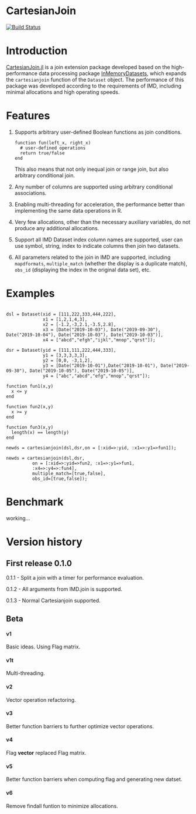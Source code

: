 # CartesianJoin

[![Build Status](https://github.com/dyeeee/CartesianJoin.jl/actions/workflows/CI.yml/badge.svg?branch=main)](https://github.com/dyeeee/CartesianJoin.jl/actions/workflows/CI.yml?query=branch%3Amain)


# Introduction

[CartesianJoin.jl]() is a join extension package developed based on the high-performance data processing package [InMemoryDatasets](https://github.com/sl-solution/InMemoryDatasets.jl), which expands the `cartesianjoin` function of the `Dataset` object. The performance of this package was developed according to the requirements of IMD, including minimal allocations and high operating speeds.

# Features

1. Supports arbitrary user-defined Boolean functions as join conditions. 
	```{Julia}
    function fun(left_x, right_x)
      # user-defined operations
      return true/false
    end
    ```
    This also means that not only inequal join or range join, but also arbitrary conditional join.

2. Any number of columns are supported using arbitrary conditional associations.

3. Enabling multi-threading for acceleration, the performance better than implementing the same data operations in R.

4. Very few allocations, other than the necessary auxiliary variables, do not produce any additional allocations.

5. Support all IMD Dataset index column names are supported, user can use symbol, string, index to indicate columns then join two datasets.

6. All parameters related to the join in IMD are supported, including `mapdformats`, `multiple_match` (whether the display is a duplicate match), `obs_id` (displaying the index in the original data set), etc.

# Examples

```{julia}

dsl = Dataset(xid = [111,222,333,444,222], 
              x1 = [1,2,1,4,3], 
              x2 = [-1.2,-3,2.1,-3.5,2.8],
              x3 = [Date("2019-10-03"), Date("2019-09-30"), Date("2019-10-04"), Date("2019-10-03"), Date("2019-10-03")],
              x4 = ["abcd","efgh","ijkl","mnop","qrst"]);

dsr = Dataset(yid = [111,111,222,444,333],
              y1 = [3,3,3,3,3],
              y2 = [0,0, -3,1,2],
              y3 = [Date("2019-10-01"),Date("2019-10-01"), Date("2019-09-30"), Date("2019-10-05"), Date("2019-10-05")],
              y4 = ["abc","abcd","efg","mnop","qrst"]);

function fun1(x,y) 
  x <= y
end

function fun2(x,y) 
  x >= y
end

function fun3(x,y) 
  length(x) == length(y)
end

newds = cartesianjoin(dsl,dsr,on = [:xid=>:yid, :x1=>:y1=>fun1]);

newds = cartesianjoin(dsl,dsr,
          on = [:xid=>:yid=>fun2, :x1=>:y1=>fun1, 
          :x4=>:y4=>:fun4],
          multiple_match=[true,false],
          obs_id=[true,false]);
```

# Benchmark

working...


# Version history

## First release 0.1.0

0.1.1 - Split a join with a timer for performance evaluation.

0.1.2 - All arguments from IMD.join is supported.

0.1.3 - Normal Cartesianjoin supported.

## Beta

#### v1 
Basic ideas. Using Flag matrix.

#### v1t
Multi-threading.

#### v2
Vector operation refactoring.

#### v3
Better function barriers to further optimize vector operations. 

#### v4
Flag **vector** replaced Flag matrix.

#### v5
Better function barriers when computing flag and generating new datset.

#### v6
Remove findall funtion to minimize allocations.

